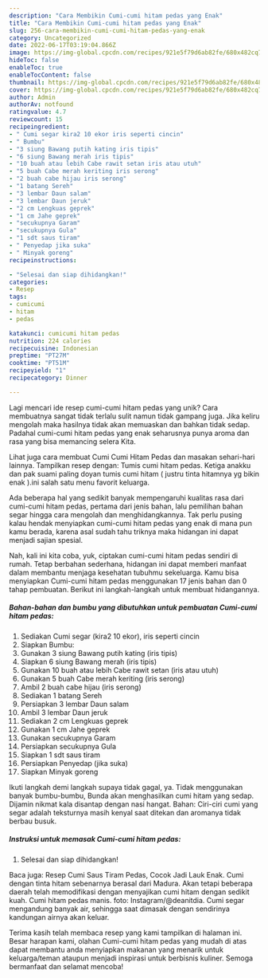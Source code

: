 ```yaml
---
description: "Cara Membikin Cumi-cumi hitam pedas yang Enak"
title: "Cara Membikin Cumi-cumi hitam pedas yang Enak"
slug: 256-cara-membikin-cumi-cumi-hitam-pedas-yang-enak
category: Uncategorized
date: 2022-06-17T03:19:04.866Z
image: https://img-global.cpcdn.com/recipes/921e5f79d6ab82fe/680x482cq70/cumi-cumi-hitam-pedas-foto-resep-utama.jpg
hideToc: false
enableToc: true
enableTocContent: false
thumbnail: https://img-global.cpcdn.com/recipes/921e5f79d6ab82fe/680x482cq70/cumi-cumi-hitam-pedas-foto-resep-utama.jpg
cover: https://img-global.cpcdn.com/recipes/921e5f79d6ab82fe/680x482cq70/cumi-cumi-hitam-pedas-foto-resep-utama.jpg
author: Admin
authorAv: notfound
ratingvalue: 4.7
reviewcount: 15
recipeingredient:
- " Cumi segar kira2 10 ekor iris seperti cincin"
- " Bumbu"
- "3 siung Bawang putih kating iris tipis"
- "6 siung Bawang merah iris tipis"
- "10 buah atau lebih Cabe rawit setan iris atau utuh"
- "5 buah Cabe merah keriting iris serong"
- "2 buah cabe hijau iris serong"
- "1 batang Sereh"
- "3 lembar Daun salam"
- "3 lembar Daun jeruk"
- "2 cm Lengkuas geprek"
- "1 cm Jahe geprek"
- "secukupnya Garam"
- "secukupnya Gula"
- "1 sdt saus tiram"
- " Penyedap jika suka"
- " Minyak goreng"
recipeinstructions:

- "Selesai dan siap dihidangkan!"
categories:
- Resep
tags:
- cumicumi
- hitam
- pedas

katakunci: cumicumi hitam pedas 
nutrition: 224 calories
recipecuisine: Indonesian
preptime: "PT27M"
cooktime: "PT51M"
recipeyield: "1"
recipecategory: Dinner

---
```





Lagi mencari ide resep cumi-cumi hitam pedas yang unik? Cara membuatnya sangat tidak terlalu sulit namun tidak gampang juga. Jika keliru mengolah maka hasilnya tidak akan memuaskan dan bahkan tidak sedap. Padahal cumi-cumi hitam pedas yang enak seharusnya punya aroma dan rasa yang bisa memancing selera Kita.





Lihat juga cara membuat Cumi Cumi Hitam Pedas dan masakan sehari-hari lainnya. Tampilkan resep dengan: Tumis cumi hitam pedas. Ketiga anakku dan pak suami paling doyan tumis cumi hitam ( justru tinta hitamnya yg bikin enak ).ini salah satu menu favorit keluarga.

Ada beberapa hal yang sedikit banyak mempengaruhi kualitas rasa dari cumi-cumi hitam pedas, pertama dari jenis bahan, lalu pemilihan bahan segar hingga cara mengolah dan menghidangkannya. Tak perlu pusing kalau hendak menyiapkan cumi-cumi hitam pedas yang enak di mana pun kamu berada, karena asal sudah tahu triknya maka hidangan ini dapat menjadi sajian spesial.






Nah, kali ini kita coba, yuk, ciptakan cumi-cumi hitam pedas sendiri di rumah. Tetap berbahan sederhana, hidangan ini dapat memberi manfaat dalam membantu menjaga kesehatan tubuhmu sekeluarga. Kamu bisa menyiapkan Cumi-cumi hitam pedas menggunakan 17 jenis bahan dan 0 tahap pembuatan. Berikut ini langkah-langkah untuk membuat hidangannya.

<!--inarticleads1-->

##### Bahan-bahan dan bumbu yang dibutuhkan untuk pembuatan Cumi-cumi hitam pedas:

1. Sediakan  Cumi segar (kira2 10 ekor), iris seperti cincin
1. Siapkan  Bumbu:
1. Gunakan 3 siung Bawang putih kating (iris tipis)
1. Siapkan 6 siung Bawang merah (iris tipis)
1. Gunakan 10 buah atau lebih Cabe rawit setan (iris atau utuh)
1. Gunakan 5 buah Cabe merah keriting (iris serong)
1. Ambil 2 buah cabe hijau (iris serong)
1. Sediakan 1 batang Sereh
1. Persiapkan 3 lembar Daun salam
1. Ambil 3 lembar Daun jeruk
1. Sediakan 2 cm Lengkuas geprek
1. Gunakan 1 cm Jahe geprek
1. Gunakan secukupnya Garam
1. Persiapkan secukupnya Gula
1. Siapkan 1 sdt saus tiram
1. Persiapkan  Penyedap (jika suka)
1. Siapkan  Minyak goreng


Ikuti langkah demi langkah supaya tidak gagal, ya. Tidak menggunakan banyak bumbu-bumbu, Bunda akan menghasilkan cumi hitam yang sedap. Dijamin nikmat kala disantap dengan nasi hangat. Bahan: Ciri-ciri cumi yang segar adalah teksturnya masih kenyal saat ditekan dan aromanya tidak berbau busuk. 

<!--inarticleads2-->

##### Instruksi untuk memasak Cumi-cumi hitam pedas:


1. Selesai dan siap dihidangkan!

Baca juga: Resep Cumi Saus Tiram Pedas, Cocok Jadi Lauk Enak. Cumi dengan tinta hitam sebenarnya berasal dari Madura. Akan tetapi beberapa daerah telah memodifikasi dengan menyajikan cumi hitam dengan sedikit kuah. Cumi hitam pedas manis. foto: Instagram/@deanitdia. Cumi segar mengandung banyak air, sehingga saat dimasak dengan sendirinya kandungan airnya akan keluar. 

Terima kasih telah membaca resep yang kami tampilkan di halaman ini. Besar harapan kami, olahan Cumi-cumi hitam pedas yang mudah di atas dapat membantu anda menyiapkan makanan yang menarik untuk keluarga/teman ataupun menjadi inspirasi untuk berbisnis kuliner. Semoga bermanfaat dan selamat mencoba!
